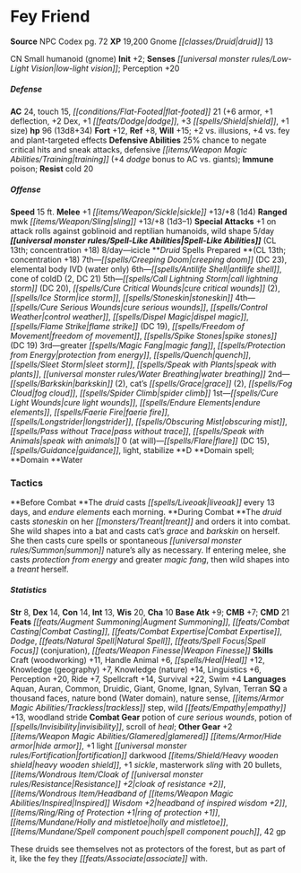 ﻿---
cssclass: [monsters]
title1: Fey Friend
title2: Fey Friend
CR: 12
sources:
- name: NPC Codex
  page: 72
  link: http://paizo.com/products/btpy8v3a?Pathfinder-Roleplaying-Game-NPC-Codex
XP: 19200
race: Gnome
classes:
- druid 13
alignment: CN
size: Small
type: humanoid
subtypes:
- gnome
initiative:
  bonus: 2
senses:
  low-light vision: true
AC:
  AC: 24
  touch: 15
  flat_footed: 21
  components:
    armor: 6
    deflection: 1
    dex: 2
    dodge: 1
    shield: 3
    size: 1
HP:
  HP: 96
  long: 13d8+34
saves:
  fort: 12
  ref: 8
  will: 15
  other: +2 vs. illusions, +4 vs. fey and plant-targeted effects
defensive_abilities:
- 25% chance to negate critical hits and sneak attacks
- defensive training (+4 dodge bonus to AC vs. giants)
immunities:
- poison
resistances:
  cold: 20
speeds:
  base: 15
attacks:
  melee:
  - - text: +1 sickle +13/+8 (1d4)
      entries:
      - - damage: 1d4
      attack: +1 sickle
      bonus:
      - 13
      - 8
  ranged:
  - - text: mwk sling +13/+8 (1d3-1)
      entries:
      - - damage: 1d3-1
      attack: mwk sling
      bonus:
      - 13
      - 8
  special:
  - +1 on attack rolls against goblinoid and reptilian humanoids
  - wild shape 5/day
spell_like_abilities:
  entries:
  - name: icicle
    source: default
    freq: 8/day
  sources:
  - name: default
    CL: 13
    concentration: 18
spells:
  entries:
  - name: creeping doom
    source: Druid
    level: 7
    DC: 23
  - is_domain_spell: true
    name: elemental body IV
    source: Druid
    level: 7
    other: water only
  - name: antilife shell
    source: Druid
    level: 6
  - is_domain_spell: true
    name: cone of cold
    source: Druid
    level: 6
    count: 2
    DC: 21
  - name: call lightning storm
    source: Druid
    level: 5
    DC: 20
  - name: cure critical wounds
    source: Druid
    level: 5
    count: 2
  - is_domain_spell: true
    name: ice storm
    source: Druid
    level: 5
  - name: stoneskin
    source: Druid
    level: 5
  - name: cure serious wounds
    source: Druid
    level: 4
  - is_domain_spell: true
    name: control weather
    source: Druid
    level: 4
  - name: dispel magic
    source: Druid
    level: 4
  - name: flame strike
    source: Druid
    level: 4
    DC: 19
  - name: freedom of movement
    source: Druid
    level: 4
  - name: spike stones
    source: Druid
    level: 4
    DC: 19
  - name: greater magic fang
    source: Druid
    level: 3
  - name: protection from energy
    source: Druid
    level: 3
  - name: quench
    source: Druid
    level: 3
  - name: sleet storm
    source: Druid
    level: 3
  - name: speak with plants
    source: Druid
    level: 3
  - is_domain_spell: true
    name: water breathing
    source: Druid
    level: 3
  - name: barkskin
    source: Druid
    level: 2
    count: 2
  - name: cat's grace
    source: Druid
    level: 2
    count: 2
  - is_domain_spell: true
    name: fog cloud
    source: Druid
    level: 2
  - name: spider climb
    source: Druid
    level: 2
  - name: cure light wounds
    source: Druid
    level: 1
  - name: endure elements
    source: Druid
    level: 1
  - name: faerie fire
    source: Druid
    level: 1
  - name: longstrider
    source: Druid
    level: 1
  - is_domain_spell: true
    name: obscuring mist
    source: Druid
    level: 1
  - name: pass without trace
    source: Druid
    level: 1
  - name: speak with animals
    source: Druid
    level: 1
  - name: flare
    source: Druid
    level: 0
    DC: 15
  - name: guidance
    source: Druid
    level: 0
  - name: light
    source: Druid
    level: 0
  - name: stabilize
    source: Druid
    level: 0
  sources:
  - name: Druid
    type: prepared
    CL: 13
    concentration: 18
    slots:
      0: at-will
    domains:
    - water
tactics:
  Before Combat: The druid casts liveoak every 13 days, and endure elements each morning.
  During Combat: The druid casts stoneskin on her treant and orders it into combat.
    She wild shapes into a bat and casts cat's grace and barkskin on herself. She
    then casts cure spells or spontaneous summon nature's ally as necessary. If entering
    melee, she casts protection from energy and greater magic fang, then wild shapes
    into a treant herself.
ability_scores:
  STR: 8
  DEX: 14
  CON: 14
  INT: 13
  WIS: 20
  CHA: 10
BAB: 9
CMB: 7
CMD: 21
feats:
- name: Augment Summoning
- name: Combat Casting
- name: Combat Expertise
- name: Dodge
- name: Natural Spell
- name: Spell Focus (conjuration)
- name: Weapon Finesse
skills:
  Craft (woodworking): 11
  Handle Animal: 6
  Heal: 12
  Knowledge (geography): 7
  Knowledge (nature): 14
  Linguistics: 6
  Perception: 20
  Ride: 7
  Spellcraft: 14
  Survival: 22
  Swim: 4
languages:
- Aquan
- Auran
- Common
- Druidic
- Giant
- Gnome
- Ignan
- Sylvan
- Terran
special_qualities:
- a thousand faces
- nature bond (Water domain)
- nature sense
- trackless step
- wild empathy +13
- woodland stride
gear:
  combat:
  - potion of cure serious wounds
  - potion of invisibility
  - scroll of heal
  other:
  - +2 glamered hide armor
  - +1 light fortification darkwood heavy wooden shield
  - +1 sickle
  - masterwork sling with 20 bullets
  - cloak of resistance +2
  - headband of inspired wisdom +2
  - ring of protection +1
  - holly and mistletoe
  - spell component pouch
  - 42 gp
desc_long: These druids see themselves not as protectors of the forest, but as part
  of it, like the fey they associate with.

---

# Fey Friend

**Source** NPC Codex pg. 72
**XP** 19,200
Gnome _[[classes/Druid|druid]]_ 13

CN Small humanoid (gnome)
**Init** +2; **Senses** _[[universal monster rules/Low-Light Vision|low-light vision]]_; Perception +20

##### Defense

**AC** 24, touch 15, _[[conditions/Flat-Footed|flat-footed]]_ 21 (+6 armor, +1 deflection, +2 Dex, +1 _[[feats/Dodge|dodge]]_, +3 _[[spells/Shield|shield]]_, +1 size)
**hp** 96 (13d8+34)
**Fort** +12, **Ref** +8, **Will** +15; +2 vs. illusions, +4 vs. fey and plant-targeted effects
**Defensive Abilities** 25% chance to negate critical hits and sneak attacks, defensive _[[items/Weapon Magic Abilities/Training|training]]_ (+4 _dodge_ bonus to AC vs. giants); **Immune** poison; **Resist** cold 20

##### Offense
**Speed** 15 ft.
**Melee** +1 _[[items/Weapon/Sickle|sickle]]_ +13/+8 (1d4)
**Ranged** mwk _[[items/Weapon/Sling|sling]]_ +13/+8 (1d3–1)
**Special Attacks** +1 on attack rolls against goblinoid and reptilian humanoids, wild shape 5/day
**_[[universal monster rules/Spell-Like Abilities|Spell-Like Abilities]]_** (CL 13th; concentration +18)
8/day—icicle
**_Druid_ Spells Prepared **(CL 13th; concentration +18)
7th—_[[spells/Creeping Doom|creeping doom]]_ (DC 23), elemental body IVD (water only)
6th—_[[spells/Antilife Shell|antilife shell]]_, cone of coldD (2, DC 21)
5th—_[[spells/Call Lightning Storm|call lightning storm]]_ (DC 20), _[[spells/Cure Critical Wounds|cure critical wounds]]_ (2), _[[spells/Ice Storm|ice storm]]_, _[[spells/Stoneskin|stoneskin]]_
4th—_[[spells/Cure Serious Wounds|cure serious wounds]]_, _[[spells/Control Weather|control weather]]_, _[[spells/Dispel Magic|dispel magic]]_, _[[spells/Flame Strike|flame strike]]_ (DC 19), _[[spells/Freedom of Movement|freedom of movement]]_, _[[spells/Spike Stones|spike stones]]_ (DC 19)
3rd—greater _[[spells/Magic Fang|magic fang]]_, _[[spells/Protection from Energy|protection from energy]]_, _[[spells/Quench|quench]]_, _[[spells/Sleet Storm|sleet storm]]_, _[[spells/Speak with Plants|speak with plants]]_, _[[universal monster rules/Water Breathing|water breathing]]_
2nd—_[[spells/Barkskin|barkskin]]_ (2), cat’s _[[spells/Grace|grace]]_ (2), _[[spells/Fog Cloud|fog cloud]]_, _[[spells/Spider Climb|spider climb]]_
1st—_[[spells/Cure Light Wounds|cure light wounds]]_, _[[spells/Endure Elements|endure elements]]_, _[[spells/Faerie Fire|faerie fire]]_, _[[spells/Longstrider|longstrider]]_, _[[spells/Obscuring Mist|obscuring mist]]_, _[[spells/Pass without Trace|pass without trace]]_, _[[spells/Speak with Animals|speak with animals]]_
0 (at will)—_[[spells/Flare|flare]]_ (DC 15), _[[spells/Guidance|guidance]]_, light, stabilize
**D **Domain spell; **Domain **Water

### Tactics

**Before Combat **The _druid_ casts _[[spells/Liveoak|liveoak]]_ every 13 days, and _endure elements_ each morning.
**During Combat **The _druid_ casts _stoneskin_ on her _[[monsters/Treant|treant]]_ and orders it into combat. She wild shapes into a bat and casts cat’s _grace_ and _barkskin_ on herself. She then casts cure spells or spontaneous _[[universal monster rules/Summon|summon]]_ nature’s ally as necessary. If entering melee, she casts _protection from energy_ and greater _magic fang_, then wild shapes into a _treant_ herself.

##### Statistics
**Str** 8, **Dex** 14, **Con** 14, **Int** 13, **Wis** 20, **Cha** 10
**Base Atk** +9; **CMB** +7; **CMD** 21
**Feats** _[[feats/Augment Summoning|Augment Summoning]]_, _[[feats/Combat Casting|Combat Casting]]_, _[[feats/Combat Expertise|Combat Expertise]]_, _Dodge_, _[[feats/Natural Spell|Natural Spell]]_, _[[feats/Spell Focus|Spell Focus]]_ (conjuration), _[[feats/Weapon Finesse|Weapon Finesse]]_
**Skills** Craft (woodworking) +11, Handle Animal +6, _[[spells/Heal|Heal]]_ +12, Knowledge (geography) +7, Knowledge (nature) +14, Linguistics +6, Perception +20, Ride +7, Spellcraft +14, Survival +22, Swim +4
**Languages** Aquan, Auran, Common, Druidic, Giant, Gnome, Ignan, Sylvan, Terran
**SQ** a thousand faces, nature bond (Water domain), nature sense, _[[items/Armor Magic Abilities/Trackless|trackless]]_ step, wild _[[feats/Empathy|empathy]]_ +13, woodland stride
**Combat Gear** potion of _cure serious wounds_, potion of _[[spells/Invisibility|invisibility]]_, scroll of _heal_; **Other Gear** +2 _[[items/Weapon Magic Abilities/Glamered|glamered]]_ _[[items/Armor/Hide armor|hide armor]]_, +1 light _[[universal monster rules/Fortification|fortification]]_ darkwood _[[items/Shield/Heavy wooden shield|heavy wooden shield]]_, +1 _sickle_, masterwork _sling_ with 20 bullets, _[[items/Wondrous Item/Cloak of _[[universal monster rules/Resistance|Resistance]]_ +2|cloak of _resistance_ +2]]_, _[[items/Wondrous Item/Headband of _[[items/Weapon Magic Abilities/Inspired|Inspired]]_ Wisdom +2|headband of _inspired_ wisdom +2]]_, _[[items/Ring/Ring of Protection +1|ring of protection +1]]_, _[[items/Mundane/Holly and mistletoe|holly and mistletoe]]_, _[[items/Mundane/Spell component pouch|spell component pouch]]_, 42 gp

These druids see themselves not as protectors of the forest, but as part of it, like the fey they _[[feats/Associate|associate]]_ with.